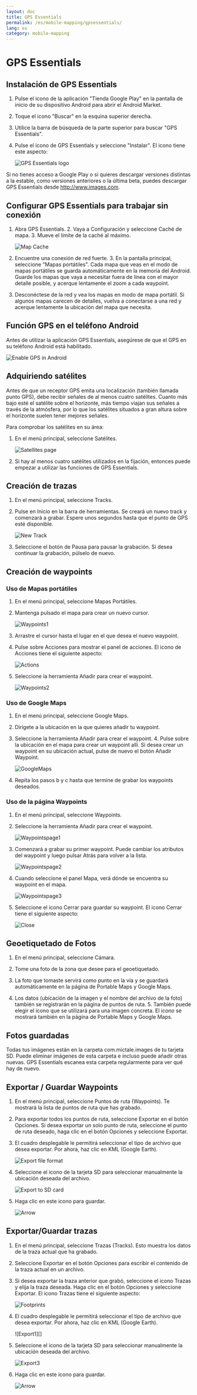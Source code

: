 ```yaml
---
layout: doc
title: GPS Essentials
permalink: /es/mobile-mapping/gpsessentials/
lang: es
category: mobile-mapping
---
```




GPS Essentials
===================


Instalación de GPS Essentials
-------------

1. Pulse el icono de la aplicación "Tienda Google Play" en la pantalla de inicio de su dispositivo Android para abrir el Android Market.
2. Toque el icono "Buscar" en la esquina superior derecha.
3. Utilice la barra de búsqueda de la parte superior para buscar "GPS Essentials".
4. Pulse el icono de GPS Essentials y seleccione "Instalar". El icono tiene este aspecto:

    ![GPS Essentials logo][]

Si no tienes acceso a Google Play o si quieres descargar versiones distintas a la estable, como versiones anteriores o la última beta, puedes descargar GPS Essentials desde <http://www.images.com>.

Configurar GPS Essentials para trabajar sin conexión
-------------

1. Abra GPS Essentials. 2. Vaya a Configuración y seleccione Caché de mapa. 3. Mueve el límite de la caché al máximo.

    ![Map Cache][]

2. Encuentre una conexión de red fuerte. 3. En la pantalla principal, seleccione "Mapas portátiles". Cada mapa que veas en el modo de mapas portátiles se guarda automáticamente en la memoria del Android. Guarde los mapas que vaya a necesitar fuera de línea con el mayor detalle posible, y acerque lentamente el zoom a cada waypoint.

3. Desconéctese de la red y vea los mapas en modo de mapa portátil. Si algunos mapas carecen de detalles, vuelva a conectarse a una red y acerque lentamente la ubicación del mapa que necesita.

Función GPS en el teléfono Android
-------------

Antes de utilizar la aplicación GPS Essentials, asegúrese de que el GPS en su teléfono Android está habilitado.

![Enable GPS in Android][]

Adquiriendo satélites
-------------

Antes de que un receptor GPS emita una localización (también llamada punto GPS), debe recibir señales de al menos cuatro satélites. Cuanto más bajo esté el satélite sobre el horizonte, más tiempo viajan sus señales a través de la atmósfera, por lo que los satélites situados a gran altura sobre el horizonte suelen tener mejores señales.

Para comprobar los satélites en su área:

1. En el menú principal, seleccione Satélites.

    ![Satellites page][]

2. Si hay al menos cuatro satélites utilizados en la fijación, entonces puede empezar a utilizar las funciones de GPS Essentials.

Creación de trazas
-------------

1. En el menú principal, seleccione Tracks.

2. Pulse en Inicio en la barra de herramientas. Se creará un nuevo track y comenzará a grabar. Espere unos segundos hasta que el punto de GPS esté disponible.

    ![New Track][]

3. Seleccione el botón de Pausa para pausar la grabación. Si desea continuar la grabación, púlselo de nuevo.

Creación de waypoints
-------------

### Uso de Mapas portátiles

1. En el menú principal, seleccione Mapas Portátiles.

2. Mantenga pulsado el mapa para crear un nuevo cursor.

    ![Waypoints1][]

3. Arrastre el cursor hasta el lugar en el que desea el nuevo waypoint.

4. Pulse sobre Acciones para mostrar el panel de acciones. El icono de Acciones tiene el siguiente aspecto:

    ![Actions][]

5. Seleccione la herramienta Añadir para crear el waypoint.

    ![Waypoints2][]

### Uso de Google Maps

1. En el menú principal, seleccione Google Maps.

2. Dirígete a la ubicación en la que quieres añadir tu waypoint.

3. Seleccione la herramienta Añadir para crear el waypoint. 4. Pulse sobre la ubicación en el mapa para crear un waypoint allí. Si desea crear un waypoint en su ubicación actual, pulse de nuevo el botón Añadir Waypoint.

    ![GoogleMaps][]

4. Repita los pasos b y c hasta que termine de grabar los waypoints deseados.

### Uso de la página Waypoints

1. En el menú principal, seleccione Waypoints.

2. Seleccione la herramienta Añadir para crear el waypoint.

    ![Waypointspage1][]

3. Comenzará a grabar su primer waypoint. Puede cambiar los atributos del waypoint y luego pulsar Atrás para volver a la lista.

    ![Waypointspage2][]

4. Cuando seleccione el panel Mapa, verá dónde se encuentra su waypoint en el mapa.

    ![Waypointspage3][]

5. Seleccione el icono Cerrar para guardar su waypoint. El icono Cerrar tiene el siguiente aspecto:

    ![Close][]

Geoetiquetado de Fotos
-------------

1. En el menú principal, seleccione Cámara.

2. Tome una foto de la zona que desee para el geoetiquetado.

3. La foto que tomaste servirá como punto en la vía y se guardará automáticamente en la página de Portable Maps y Google Maps.

4. Los datos (ubicación de la imagen y el nombre del archivo de la foto) también se registrarán en la página de puntos de ruta. 5. También puede elegir el icono que se utilizará para una imagen concreta. El icono se mostrará también en la página de Portable Maps y Google Maps.

Fotos guardadas
-------------

Todas tus imágenes están en la carpeta com.mictale.images de tu tarjeta SD. Puede eliminar imágenes de esta carpeta e incluso puede añadir otras nuevas. GPS Essentials escanea esta carpeta regularmente para ver qué hay de nuevo.

Exportar / Guardar Waypoints
-------------

1. En el menú principal, seleccione Puntos de ruta (Waypoints). Te mostrará la lista de puntos de ruta que has grabado.

2. Para exportar todos los puntos de ruta, seleccione Exportar en el botón Opciones. Si desea exportar un solo punto de ruta, seleccione el punto de ruta deseado, haga clic en el botón Opciones y seleccione Exportar.

3. El cuadro desplegable le permitirá seleccionar el tipo de archivo que desea exportar. Por ahora, haz clic en KML (Google Earth).

    ![Export file format][]

4. Seleccione el icono de la tarjeta SD para seleccionar manualmente la ubicación deseada del archivo.

    ![Export to SD card][]

5. Haga clic en este icono para guardar.

    ![Arrow][]

Exportar/Guardar trazas
-------------

1. En el menú principal, seleccione Trazas (Tracks). Esto muestra los datos de la traza actual que ha grabado.

2. Seleccione Exportar en el botón Opciones para escribir el contenido de la traza actual en un archivo.

3. Si desea exportar la traza anterior que grabó, seleccione el icono Trazas y elija la traza deseada. Haga clic en el botón Opciones y seleccione Exportar. El icono Trazas tiene el siguiente aspecto:

    ![Footprints][]


4. El cuadro desplegable le permitirá seleccionar el tipo de archivo que desea exportar. Por ahora, haz clic en KML (Google Earth).

    ![Export1][]

5. Seleccione el icono de la tarjeta SD para seleccionar manualmente la ubicación deseada del archivo.

    ![Export3][]

6. Haga clic en este icono para guardar.

    ![Arrow][]

[GPS Essentials logo]:  /images/mobile-mapping/gpsessentials-Logo.png
[Map Cache]:  /images/mobile-mapping/gpsessentials-mapcache.png
[Enable GPS in Android]:  /images/mobile-mapping/gpsessentials-GPSenable.png
[Satellites page]:  /images/mobile-mapping/gpsessentials-satellites.png
[New Track]:  /images/mobile-mapping/gpsessentials-newtrackstart.png
[Waypoints1]:  /images/mobile-mapping/gpsessentials-cursor.png
[Actions]:  /images/mobile-mapping/gpsessentials-actionsbutton.png
[Waypoints2]:  /images/mobile-mapping/gpsessentials-addwaypoint.png
[GoogleMaps]:  /images/mobile-mapping/gpsessentials-addwaypointgooglemaps.png
[Waypointspage1]:  /images/mobile-mapping/gpsessentials-add.png
[Waypointspage2]:  /images/mobile-mapping/gpsessentials-wp.png
[Waypointspage3]:  /images/mobile-mapping/gpsessentials-map.png
[Close]:  /images/mobile-mapping/gpsessentials-save.png
[Export file format]:  /images/mobile-mapping/gpsessentials-export.png
[Export to SD card]:  /images/mobile-mapping/gpsessentials-exportwaypoints.png
[Arrow]:  /images/mobile-mapping/gpsessentials-savebutton.png
[Footprints]:  /images/mobile-mapping/gpsessentials-tracksicon.png
[Export3]:  /images/mobile-mapping/gpsessentials-sdcardsave.png